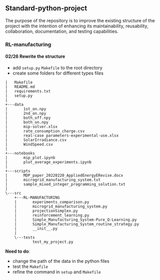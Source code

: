 ## Standard-python-project

The purpose of the repository is to improve the existing structure of the project with the intention of enhancing its maintainability, reusability, collaboration, documentation, and testing capabilities.

### RL-manufacturing
#### 02/26 Rewrite the structure
- add `setup.py` `Makefile` to the root directory
- create some folders for different types files

```
|   Makefile
|   README.md
|   requirements.txt
|   setup.py
|
+---data
|       1st_on.npy
|       2nd_on.npy
|       both_off.npy
|       both_on.npy
|       mip-solver.xlsx
|       rate_consumption_charge.csv
|       real-case parameters-experimental-use.xlsx
|       SolarIrradiance.csv
|       WindSpeed.csv
|
+---notebooks
|       mip_plot.ipynb
|       plot_average_experiments.ipynb
|
+---scripts
|       MDP_paper_20220220_AppliedEnergyERevise.docx
|       microgrid_manufacturing_system.txt
|       sample_mixed_integer_programming_solution.txt
|
\---src
    +---RL-MANUFACTURING
    |       experiments_comparison.py
    |       microgrid_manufacturing_system.py
    |       projectionSimplex.py
    |       reinforcement_learning.py
    |       Simple_Manufacturing_System-Pure_Q-Learning.py
    |       Simple_Manufacturing_System_routine_strategy.py
    |       __init__.py
    |
    \---tests
            test_my_project.py

``` 

**Need to do**: 
- change the path of the data in the python files
- test the `Makefile`
- refine the command in `setup` and `Makefile`
